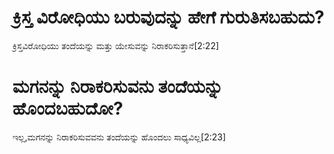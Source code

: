 # ಕ್ರಿಸ್ತ ವಿರೋಧಿಯು ಬರುವುದನ್ನು ಹೇಗೆ ಗುರುತಿಸಬಹುದು?
ಕ್ರಿಸ್ತವಿರೋಧಿಯು ತಂದೆಯನ್ನು ಮತ್ತು ಯೇಸುವನ್ನು ನಿರಾಕರಿಸುತ್ತಾನೆ[2:22]

# ಮಗನನ್ನು ನಿರಾಕರಿಸುವನು ತಂದೆಯನ್ನು ಹೊಂದಬಹುದೋ?
ಇಲ್ಲ,ಮಗನನ್ನು ನಿರಾಕರಿಸುವವನು ತಂದೆಯನ್ನು ಹೊಂದಲು ಸಾಧ್ಯವಿಲ್ಲ[2:23]

